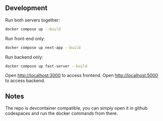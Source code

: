 ## Development
Run both servers together:
```bash
docker compose up --build
```

Run front-end only:
```bash
docker compose up next-app --build
```

Run backend only:
```bash
docker compose up fast-server --build
```

Open [http://localhost:3000](http://localhost:3000) to access frontend.
Open [http://localhost:5000](http://localhost:5000) to access backend.


## Notes
The repo is devcontainer compatible, you can simply open it in github codespaces and run the docker commands from there.